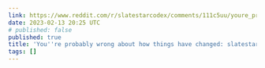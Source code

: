 ```yaml
---
link: https://www.reddit.com/r/slatestarcodex/comments/111c5uu/youre_probably_wrong_about_how_things_have_changed/
date: 2023-02-13 20:25 UTC
# published: false
published: true
title: 'You''re probably wrong about how things have changed: slatestarcodex'
tags: []
---
```



